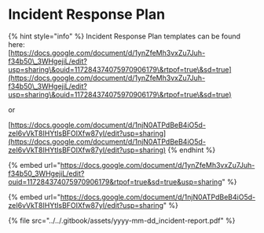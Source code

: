 # Incident Response Plan

{% hint style="info" %}
Incident Response Plan templates can be found here:\
[https://docs.google.com/document/d/1ynZfeMh3vxZu7Juh-f34b50\_3WHgejiL/edit?usp=sharing\&ouid=117284374075970906179\&rtpof=true\&sd=true](https://docs.google.com/document/d/1ynZfeMh3vxZu7Juh-f34b50\_3WHgejiL/edit?usp=sharing\&ouid=117284374075970906179\&rtpof=true\&sd=true)

or

[https://docs.google.com/document/d/1njN0ATPdBeB4iO5d-zeI6vVkT8IHYtIsBFOIXfw87yI/edit?usp=sharing](https://docs.google.com/document/d/1njN0ATPdBeB4iO5d-zeI6vVkT8IHYtIsBFOIXfw87yI/edit?usp=sharing)
{% endhint %}

{% embed url="https://docs.google.com/document/d/1ynZfeMh3vxZu7Juh-f34b50_3WHgejiL/edit?ouid=117284374075970906179&rtpof=true&sd=true&usp=sharing" %}

{% embed url="https://docs.google.com/document/d/1njN0ATPdBeB4iO5d-zeI6vVkT8IHYtIsBFOIXfw87yI/edit?usp=sharing" %}



{% file src="../../.gitbook/assets/yyyy-mm-dd_incident-report.pdf" %}
